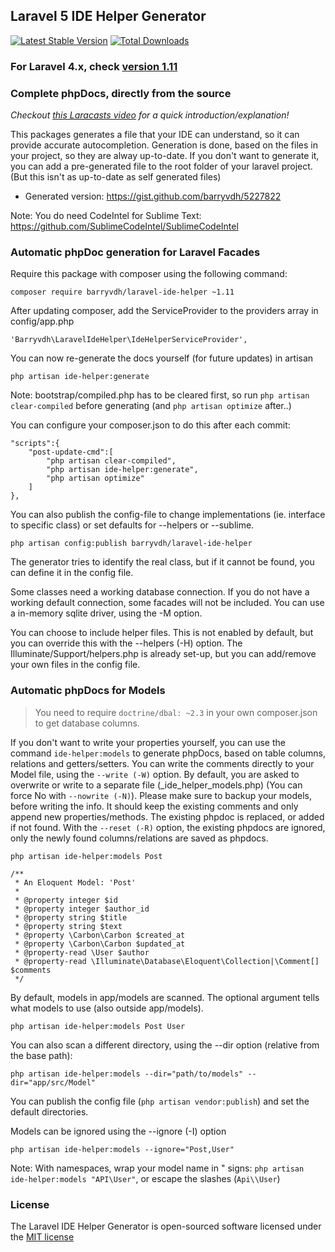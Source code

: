 ## Laravel 5 IDE Helper Generator
[![Latest Stable Version](https://poser.pugx.org/barryvdh/laravel-ide-helper/version.png)](https://packagist.org/packages/barryvdh/laravel-ide-helper) [![Total Downloads](https://poser.pugx.org/barryvdh/laravel-ide-helper/d/total.png)](https://packagist.org/packages/barryvdh/laravel-ide-helper)

### For Laravel 4.x, check [version 1.11](https://github.com/barryvdh/laravel-ide-helper/tree/1.11)

### Complete phpDocs, directly from the source

_Checkout [this Laracasts video](https://laracasts.com/series/how-to-be-awesome-in-phpstorm/episodes/15) for a quick introduction/explanation!_

This packages generates a file that your IDE can understand, so it can provide accurate autocompletion. Generation is done, based on the files in your project, so they are alway up-to-date.
If you don't want to generate it, you can add a pre-generated file to the root folder of your laravel project. (But this isn't as up-to-date as self generated files)

* Generated version: https://gist.github.com/barryvdh/5227822

Note: You do need CodeIntel for Sublime Text: https://github.com/SublimeCodeIntel/SublimeCodeIntel

### Automatic phpDoc generation for Laravel Facades

Require this package with composer using the following command:

    composer require barryvdh/laravel-ide-helper ~1.11

After updating composer, add the ServiceProvider to the providers array in config/app.php

    'Barryvdh\LaravelIdeHelper\IdeHelperServiceProvider',

You can now re-generate the docs yourself (for future updates) in artisan

    php artisan ide-helper:generate

Note: bootstrap/compiled.php has to be cleared first, so run `php artisan clear-compiled` before generating (and `php artisan optimize` after..)

You can configure your composer.json to do this after each commit:

    "scripts":{
        "post-update-cmd":[
            "php artisan clear-compiled",
            "php artisan ide-helper:generate",
            "php artisan optimize"
        ]
    },

You can also publish the config-file to change implementations (ie. interface to specific class) or set defaults for --helpers or --sublime.

    php artisan config:publish barryvdh/laravel-ide-helper

The generator tries to identify the real class, but if it cannot be found, you can define it in the config file.

Some classes need a working database connection. If you do not have a working default connection, some facades will not be included.
You can use a in-memory sqlite driver, using the -M option.

You can choose to include helper files. This is not enabled by default, but you can override this with the --helpers (-H) option.
The Illuminate/Support/helpers.php is already set-up, but you can add/remove your own files in the config file.


### Automatic phpDocs for Models

> You need to require `doctrine/dbal: ~2.3` in your own composer.json to get database columns. 

If you don't want to write your properties yourself, you can use the command `ide-helper:models` to generate
phpDocs, based on table columns, relations and getters/setters. You can write the comments directly to your Model file, using the `--write (-W)` option. By default, you are asked to overwrite or write to a separate file (\_ide\_helper\_models.php) (You can force No with `--nowrite (-N)`).
Please make sure to backup your models, before writing the info.
It should keep the existing comments and only append new properties/methods. The existing phpdoc is replaced, or added if not found.
With the `--reset (-R)` option, the existing phpdocs are ignored, only the newly found columns/relations are saved as phpdocs.

    php artisan ide-helper:models Post

    /**
     * An Eloquent Model: 'Post'
     *
     * @property integer $id
     * @property integer $author_id
     * @property string $title
     * @property string $text
     * @property \Carbon\Carbon $created_at
     * @property \Carbon\Carbon $updated_at
     * @property-read \User $author
     * @property-read \Illuminate\Database\Eloquent\Collection|\Comment[] $comments
     */

By default, models in app/models are scanned. The optional argument tells what models to use (also outside app/models).

    php artisan ide-helper:models Post User

You can also scan a different directory, using the --dir option (relative from the base path):

    php artisan ide-helper:models --dir="path/to/models" --dir="app/src/Model"
   
You can publish the config file (`php artisan vendor:publish`) and set the default directories.

Models can be ignored using the --ignore (-I) option

    php artisan ide-helper:models --ignore="Post,User"

Note: With namespaces, wrap your model name in " signs: `php artisan ide-helper:models "API\User"`, or escape the slashes (`Api\\User`)

### License

The Laravel IDE Helper Generator is open-sourced software licensed under the [MIT license](http://opensource.org/licenses/MIT)
